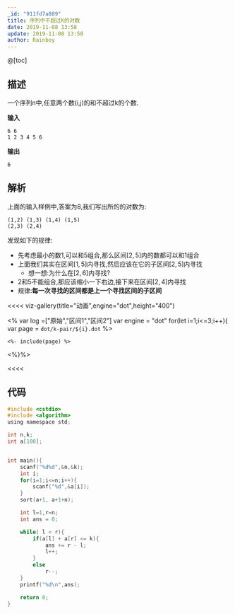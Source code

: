 ```yaml
---
_id: "911fd7a889"
title: 序列中不超过K的对数
date: 2019-11-08 13:58
update: 2019-11-08 13:58
author: Rainboy
---
```

@[toc]
## 描述

一个序列n中,任意两个数(i,j)的和不超过k的个数.


**输入**

```
6 6
1 2 3 4 5 6
```

**输出**

```
6
```

## 解析

上面的输入样例中,答案为$8$,我们写出所的的对数为:

```
(1,2) (1,3) (1,4) (1,5)
(2,3) (2,4)
```

发现如下的规律:

 - 先考虑最小的数$1$,可以和$5$组合,那么区间$[2,5]$内的数都可以和$1$组合
 - 上面我们其实在区间$[1,5]$内寻找,然后应该在它的子区间$[2,5]$内寻找
    - 想一想:为什么在$[2,6]$内寻找?
 - $2$和$5$不能组合,那应该缩小一下右边,接下来在区间$[2,4]$内寻找
 - 规律:**每一次寻找的区间都是上一个寻找区间的子区间**



<<<< viz-gallery(title="动画",engine="dot",height="400")

<% 
var log =["原始","区间1","区间2"]
var engine = "dot"
for(let i=1;i<=3;i++){
    var page = `dot/k-pair/${i}.dot`
%>

``` <%= engine || ""%> <%= log[i-1] || "" %>
<%- include(page) %>
```
<%}%>

<<<<


## 代码

```c
#include <cstdio>
#include <algorithm>
using namespace std;

int n,k;
int a[100];


int main(){
    scanf("%d%d",&n,&k);
    int i;
    for(i=1;i<=n;i++){
        scanf("%d",&a[i]);
    }
    sort(a+1, a+1+n);

    int l=1,r=n;
    int ans = 0;

    while( l < r){
        if(a[l] + a[r] <= k){
            ans += r - l;
            l++;
        }
        else
            r--;
    }
    printf("%d\n",ans);

    return 0;
}
```
